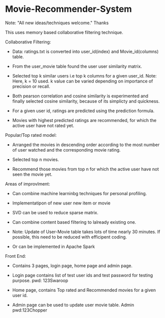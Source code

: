 # Movie-Recommender-System

Note: "All new ideas/techniques welcome." Thanks

This uses memory based collaborative filtering technique.

Collaborative Filtering:

* Data: ratings.txt is converted into user_id(index) and Movie_id(columns) table.

* From the user_movie table found the user user similarity matrix.

* Selected top k similar users i.e top k columns for a given user_id. Note: Here, k = 10 used. 
k value can be varied depending on importance of precision or recall.

* Both pearson correlation and cosine similarity is experimented and finally selected cosine similarity, because of its simplicty and quickness.

* For a given user id, ratings are predicted using the prediction formula.

* Movies with highest predicted ratings are recommended, for which the active user have not rated yet.

Popular/Top rated model:

* Arranged the movies in descending order according to the most number of user watched and the corresponding movie rating.

* Selected top n movies.

* Recommend those movies from top n for  which the active user have not seen the movie yet.

Areas of improvlment:

* Can combine machine learninbg techniques for personal profiling.

* Implementatipon of new user new item or movie

* SVD can be used to reduce sparse matrix.

* Can combine content based filtering to lalready existing one.

* Note: Update of User-Movie table takes lots of time nearly 30 minutes. If possible, this need to be reduced with efficipent coding.

* Or can be implemented in Apache Spark


Front End:

* Contains 3 pages, login page, home page and admin page.

* Login page contains list of test user ids and test password for testing purpose. pwd: 123Swaroop

* Home page, contains Top rated and Recommended movies for a given user id.

* Admin page can be used to update user movie table. Admin pwd:123Chopper

